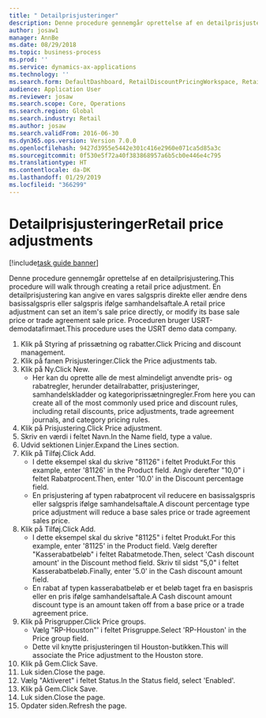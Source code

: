 ```yaml
---
title: " Detailprisjusteringer"
description: Denne procedure gennemgår oprettelse af en detailprisjustering.
author: josaw1
manager: AnnBe
ms.date: 08/29/2018
ms.topic: business-process
ms.prod: ''
ms.service: dynamics-ax-applications
ms.technology: ''
ms.search.form: DefaultDashboard, RetailDiscountPricingWorkspace, RetailPeriodicDiscount, RetailDiscountPriceGroup
audience: Application User
ms.reviewer: josaw
ms.search.scope: Core, Operations
ms.search.region: Global
ms.search.industry: Retail
ms.author: josaw
ms.search.validFrom: 2016-06-30
ms.dyn365.ops.version: Version 7.0.0
ms.openlocfilehash: 9427d3955e5442e301c416e2960e071ca5d85a3c
ms.sourcegitcommit: 0f530e5f72a40f383868957a6b5cb0e446e4c795
ms.translationtype: HT
ms.contentlocale: da-DK
ms.lasthandoff: 01/29/2019
ms.locfileid: "366299"
---
```

# <a name="retail-price-adjustments"></a><span data-ttu-id="8df71-103"> Detailprisjusteringer</span><span class="sxs-lookup"><span data-stu-id="8df71-103">Retail price adjustments</span></span>

[!include[task guide banner](../includes/task-guide-banner.md)]

<span data-ttu-id="8df71-104">Denne procedure gennemgår oprettelse af en detailprisjustering.</span><span class="sxs-lookup"><span data-stu-id="8df71-104">This procedure will walk through creating a retail price adjustment.</span></span> <span data-ttu-id="8df71-105">En detailprisjustering kan angive en vares salgspris direkte eller ændre dens basissalgspris eller salgspris ifølge samhandelsaftale.</span><span class="sxs-lookup"><span data-stu-id="8df71-105">A retail price adjustment can set an item's sale price directly, or modify its base sale price or trade agreement sale price.</span></span> <span data-ttu-id="8df71-106">Proceduren bruger USRT-demodatafirmaet.</span><span class="sxs-lookup"><span data-stu-id="8df71-106">This procedure uses the USRT demo data company.</span></span>

1. <span data-ttu-id="8df71-107">Klik på Styring af prissætning og rabatter.</span><span class="sxs-lookup"><span data-stu-id="8df71-107">Click Pricing and discount management.</span></span>
2. <span data-ttu-id="8df71-108">Klik på fanen Prisjusteringer.</span><span class="sxs-lookup"><span data-stu-id="8df71-108">Click the Price adjustments tab.</span></span>
3. <span data-ttu-id="8df71-109">Klik på Ny.</span><span class="sxs-lookup"><span data-stu-id="8df71-109">Click New.</span></span>
    * <span data-ttu-id="8df71-110">Her kan du oprette alle de mest almindeligt anvendte pris- og rabatregler, herunder detailrabatter, prisjusteringer, samhandelskladder og kategoriprissætningregler.</span><span class="sxs-lookup"><span data-stu-id="8df71-110">From here you can create all of the most commonly used price and discount rules, including retail discounts, price adjustments, trade agreement journals, and category pricing rules.</span></span>  
4. <span data-ttu-id="8df71-111">Klik på Prisjustering.</span><span class="sxs-lookup"><span data-stu-id="8df71-111">Click Price adjustment.</span></span>
5. <span data-ttu-id="8df71-112">Skriv en værdi i feltet Navn.</span><span class="sxs-lookup"><span data-stu-id="8df71-112">In the Name field, type a value.</span></span>
6. <span data-ttu-id="8df71-113">Udvid sektionen Linjer.</span><span class="sxs-lookup"><span data-stu-id="8df71-113">Expand the Lines section.</span></span>
7. <span data-ttu-id="8df71-114">Klik på Tilføj.</span><span class="sxs-lookup"><span data-stu-id="8df71-114">Click Add.</span></span>
    * <span data-ttu-id="8df71-115">I dette eksempel skal du skrive "81126" i feltet Produkt.</span><span class="sxs-lookup"><span data-stu-id="8df71-115">For this example, enter '81126' in the Product field.</span></span>    <span data-ttu-id="8df71-116">Angiv derefter "10,0" i feltet Rabatprocent.</span><span class="sxs-lookup"><span data-stu-id="8df71-116">Then, enter '10.0' in the Discount percentage field.</span></span>  
    * <span data-ttu-id="8df71-117">En prisjustering af typen rabatprocent vil reducere en basissalgspris eller salgspris ifølge samhandelsaftale.</span><span class="sxs-lookup"><span data-stu-id="8df71-117">A discount percentage type price adjustment will reduce a base sales price or trade agreement sales price.</span></span>  
8. <span data-ttu-id="8df71-118">Klik på Tilføj.</span><span class="sxs-lookup"><span data-stu-id="8df71-118">Click Add.</span></span>
    * <span data-ttu-id="8df71-119">I dette eksempel skal du skrive "81125" i feltet Produkt.</span><span class="sxs-lookup"><span data-stu-id="8df71-119">For this example, enter '81125' in the Product field.</span></span>    <span data-ttu-id="8df71-120">Vælg derefter "Kasserabatbeløb" i feltet Rabatmetode.</span><span class="sxs-lookup"><span data-stu-id="8df71-120">Then, select 'Cash discount amount' in the Discount method field.</span></span>    <span data-ttu-id="8df71-121">Skriv til sidst "5,0" i feltet Kasserabatbeløb.</span><span class="sxs-lookup"><span data-stu-id="8df71-121">Finally, enter '5.0' in the Cash discount amount field.</span></span>  
    * <span data-ttu-id="8df71-122">En rabat af typen kasserabatbeløb er et beløb taget fra en basispris eller en pris ifølge samhandelsaftale.</span><span class="sxs-lookup"><span data-stu-id="8df71-122">A Cash discount amount discount type is an amount taken off from a base price or a trade agreement price.</span></span>  
9. <span data-ttu-id="8df71-123">Klik på Prisgrupper.</span><span class="sxs-lookup"><span data-stu-id="8df71-123">Click Price groups.</span></span>
    * <span data-ttu-id="8df71-124">Vælg "RP-Houston"' i feltet Prisgruppe.</span><span class="sxs-lookup"><span data-stu-id="8df71-124">Select 'RP-Houston' in the Price group field.</span></span>  
    * <span data-ttu-id="8df71-125">Dette vil knytte prisjusteringen til Houston-butikken.</span><span class="sxs-lookup"><span data-stu-id="8df71-125">This will associate the Price adjustment to the Houston store.</span></span>  
10. <span data-ttu-id="8df71-126">Klik på Gem.</span><span class="sxs-lookup"><span data-stu-id="8df71-126">Click Save.</span></span>
11. <span data-ttu-id="8df71-127">Luk siden.</span><span class="sxs-lookup"><span data-stu-id="8df71-127">Close the page.</span></span>
12. <span data-ttu-id="8df71-128">Vælg "Aktiveret" i feltet Status.</span><span class="sxs-lookup"><span data-stu-id="8df71-128">In the Status field, select 'Enabled'.</span></span>
13. <span data-ttu-id="8df71-129">Klik på Gem.</span><span class="sxs-lookup"><span data-stu-id="8df71-129">Click Save.</span></span>
14. <span data-ttu-id="8df71-130">Luk siden.</span><span class="sxs-lookup"><span data-stu-id="8df71-130">Close the page.</span></span>
15. <span data-ttu-id="8df71-131">Opdater siden.</span><span class="sxs-lookup"><span data-stu-id="8df71-131">Refresh the page.</span></span>

